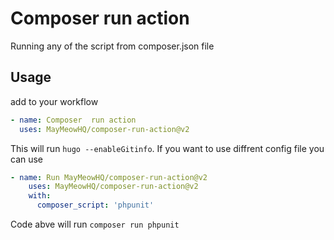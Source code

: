 # Composer run action

Running any of the script from composer.json file

## Usage

add to your workflow

```yml
- name: Composer  run action
  uses: MayMeowHQ/composer-run-action@v2
```

This will run `hugo --enableGitinfo`. If you want to use diffrent config file you can use 

```yml
- name: Run MayMeowHQ/composer-run-action@v2
    uses: MayMeowHQ/composer-run-action@v2
    with:
      composer_script: 'phpunit'
```

Code abve will run `composer run phpunit`
